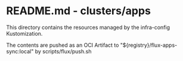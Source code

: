 # README.md - clusters/apps

This directory contains the resources managed by the infra-config Kustomization.

The contents are pushed as an OCI Artifact to "${registry}/flux-apps-sync:local" by scripts/flux/push.sh